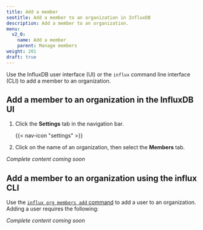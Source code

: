 ```yaml
---
title: Add a member
seotitle: Add a member to an organization in InfluxDB
description: Add a member to an organization.
menu:
  v2_0:
    name: Add a member
    parent: Manage members
weight: 201
draft: true
---
```


Use the InfluxDB user interface (UI) or the `influx` command line interface (CLI)
to add a member to an organization.

## Add a member to an organization in the InfluxDB UI

1. Click the **Settings** tab in the navigation bar.

    {{< nav-icon "settings" >}}

2. Click on the name of an organization, then select the **Members** tab.

_Complete content coming soon_

## Add a member to an organization using the influx CLI

Use the [`influx org members add` command](/v2.0/reference/cli/influx/org/members/add)
to add a user to an organization. Adding a user requires the following:

_Complete content coming soon_
